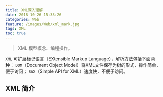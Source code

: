 ```yaml
---
title: XML深入理解
date: 2018-10-26 15:33:26
categories: Web
feature: /images/Web/xml_mark.jpg
tags: XML
toc: true
---
```


> XML 模型概念、编程操作。

`XML` 可扩展标记语言（EXtensible Markup Language），解析方法包括下面两种：
`DOM`（Document Object Model）将XML文件保存为树的形式，操作简单，便于访问；
`SAX`（Simple API for XML）速度快，不便于访问。

<!-- More -->

## XML 简介

